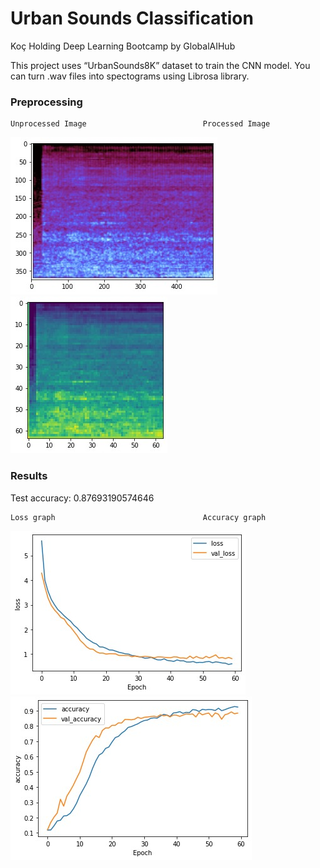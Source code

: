 
# Urban Sounds Classification
Koç Holding Deep Learning Bootcamp by GlobalAIHub

This project uses “UrbanSounds8K” dataset to train the CNN model. You can turn .wav files into spectograms using
Librosa library.


### Preprocessing

    Unprocessed Image                          Processed Image
![Uygulama Ekran Görüntüsü](https://github.com/S-ponge/Urban-Sounds-Classification/blob/main/Images/unprocessed.png) 
![Uygulama Ekran Görüntüsü](https://github.com/S-ponge/Urban-Sounds-Classification/blob/main/Images/processed.png) 

### Results

Test accuracy: 0.87693190574646

    Loss graph                                 Accuracy graph
![Uygulama Ekran Görüntüsü](https://github.com/S-ponge/Urban-Sounds-Classification/blob/main/Images/loss_graph.png)
![Uygulama Ekran Görüntüsü](https://github.com/S-ponge/Urban-Sounds-Classification/blob/main/Images/accuracy_graph.png)
